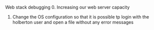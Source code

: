 Web stack debugging
0. Increasing our web server capacity
1. Change the OS configuration so that it is possible tp login with the holberton
   user and open a file without any error messages 
